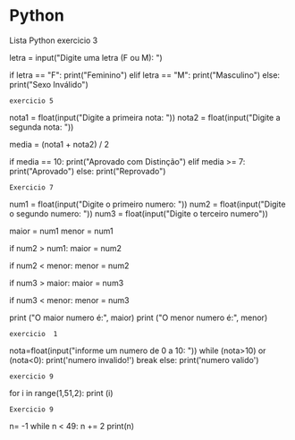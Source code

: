 # Python
Lista Python
exercicio 3

letra = input("Digite uma letra (F ou M): ")

if letra == "F":
    print("Feminino")
elif letra == "M":
    print("Masculino")
else:
    print("Sexo Inválido")

    exercicio 5
    
nota1 = float(input("Digite a primeira nota: "))
nota2 = float(input("Digite a segunda nota: "))

media = (nota1 + nota2) / 2

if media == 10:
    print("Aprovado com Distinção")
elif media >= 7:
    print("Aprovado")
else:
    print("Reprovado")

    Exercicio 7
num1 = float(input("Digite o primeiro numero: "))
num2 = float(input("Digite o segundo numero: "))
num3 = float(input("Digite o terceiro numero"))

maior = num1
menor = num1

if num2 > num1:
    maior = num2

if num2 < menor:
    menor = num2

if num3 > maior:
    maior = num3

if num3 < menor:
    menor = num3

print ("O maior numero é:", maior)
print ("O menor numero é:", menor)

    exercicio  1
nota=float(input("informe um numero de 0 a 10: "))
while (nota>10) or (nota<0):
    print('numero invalido!')
    break
else:
    print('numero valido')

    exercicio 9
for i in range(1,51,2):
    print (i)

    Exercicio 9
n= -1
while n < 49:
    n += 2
    print(n)


